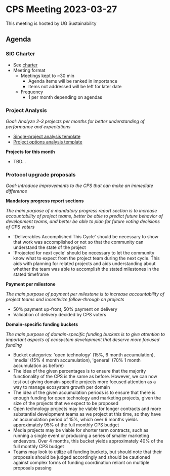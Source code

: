 # CPS  Meeting 2023-03-27

This meeting is hosted by UG Sustainability

## Agenda

### SIG Charter

- See [charter](../charter.md)
- Meeting format 
  - Meetings kept to ~30 min
    - Agenda items will be ranked in importance 
    - Items not addressed will be left for later date 
  - Frequency 
    - 1 per month depending on agendas

### Project Analysis

*Goal: Analyze 2-3 projects per months for better understanding of performance and expectations*

- [Single-project analysis template](https://github.com/icon-project/grants-program/blob/main/templates/yymmdd-project-analysis.md)
- [Project options analysis template](https://github.com/icon-project/grants-program/blob/main/templates/yymmdd-project-options-analysis.md)

**Projects for this month**

- TBD...

### Protocol upgrade proposals
*Goal: Introduce improvements to the CPS that can make an immediate difference*

**Mandatory progress report sections**

*The main purpose of a mandatory progress report section is to increase accountability of project teams, better be able to predict future behavior of development teams, and better be able to plan for future voting decisions of CPS voters*

- 'Deliverables Accomplished This Cycle' should be necessary to show that work was accomplished or not so that the community can understand the state of the project
- 'Projected for next cycle' should be necessary to let the community know what to expect from the project team during the next cycle. This aids with planning for related projects and aids understanding about whether the team was able to accomplish the stated milestones in the stated timeframe

**Payment per milestone**

*The main purpose of payment per milestone is to increase accountability of project teams and incentivize follow-through on projects*

- 50% payment up-front, 50% payment on delivery
- Validation of delivery decided by CPS voters

**Domain-specific funding buckets**

*The main purpose of domain-specific funding buckets is to give attention to important aspects of ecosystem development that deserve more focused funding*

- Bucket categories: 'open technology' (15%, 6 month accumulation), 'media' (15% 4 month accumulation), 'general' (70% 1 month accumulation as before)
- The idea of the given percentages is to ensure that the majority functionality of the CPS is the same as before. However, we can now test out giving domain-specific projects more focused attention as a way to manage ecosystem growth per domain
- The idea of the given accumulation periods is to ensure that there is enough funding for open technology and marketing projects, given the size of the projects that we expect to be proposed
- Open technology projects may be viable for longer contracts and more substantial development teams as we project at this time, so they have an accumulation period of 15%, which over 6 months yields approximately 95% of the full monthly CPS budget
- Media projects may be viable for shorter term contracts, such as running a single event or producing a series of smaller marketing endeavors. Over 4 months, this bucket yields approximately 40% of the full monthly CPS budget
- Teams may look to utilize all funding buckets, but should note that their proposals should be judged accordingly and should be cautioned against complex forms of funding coordination reliant on multiple proposals passing